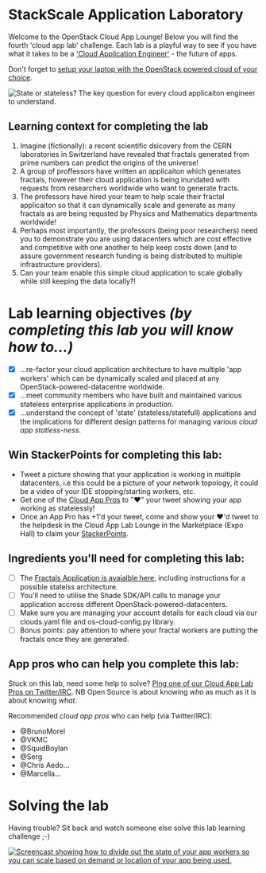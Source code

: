 # StackScale Application Laboratory

Welcome to the OpenStack Cloud App Lounge!  Below you will find the fourth 'cloud app lab' challenge.  Each lab is a playful way to see if you have what it takes to be a ['Cloud Application Engineer'](/cloud-application-engineer.md) - the future of apps.

Don't forget to [setup your laptop with the OpenStack powered cloud of your choice](/prereq).

![State or stateless? The key question for every cloud applicaiton engineer to understand.](https://pbs.twimg.com/media/Cudphb2VMAMjaO3.jpg:large)

## Learning context for completing the lab
 1. Imagine (fictionally): a recent scientific dsicovery from the CERN laboratories in Switzerland have revealed that fractals generated from prime numbers can predict the origins of the universe! 
 2. A group of proffessors have written an applicaiton which generates fractals, however their cloud application is being inundated with requests from researchers worldwide who want to generate fracts.
 3. The professors have hired your team to help scale their fractal applicaiton so that it can dynamically scale and generate as many fractals as are being requsted by Physics and Mathematics departments worldwide!
 4. Perhaps most importantly, the professors (being poor researchers) need you to demonstrate you are using datacenters which are cost effective and competitive with one another to help keep costs down (and to assure government research funding is being distributed to multiple infrastructure providers).
 5. Can your team enable this simple cloud application to scale globally while still keeping the data locally?!

# Lab learning objectives _(by completing this lab you will know how to...)_
 - [x] ...re-factor your cloud application architecture to have multiple 'app workers' which can be dynamically scaled and placed at any OpenStack-powered-datacentre worldwide.
 - [x] ...meet community members who have built and maintained various stateless enterprise applications in production.
 - [x] ...understand the concept of 'state' (stateless/statefull) applications and the implications for different design patterns for managing various _cloud app statless-ness_.

## Win StackerPoints for completing this lab:
  - Tweet a picture showing that your application is working in multiple datacenters, i.e this could be a picture of your network topology, it could be a video of your IDE stopping/starting workers, etc. 
  - Get one of the [Cloud App Pros](https://docs.google.com/presentation/d/1RBtAOjxmUh97fXrJlowvqVNmq2-8FxvBIHx2Dts1Jh8/pub?start=true&loop=true&delayms=1000) to "❤" your tweet showing your app working as statelessly!
  - Once an App Pro has +1'd your tweet, come and show your ❤'d tweet to the helpdesk in the Cloud App Lab Lounge in the Marketplace (Expo Hall) to claim your [StackerPoints](/StackerPoints).

## Ingredients you'll need for completing this lab:
  - [ ] The [Fractals Application is avaialble here](http://developer.openstack.org/firstapp-shade/introduction.html), including instructions for a possible statelss architecture.
  - [ ] You'll need to utilise the Shade SDK/API calls to manage your application accross different OpenStack-powered-datacenters.
  - [ ] Make sure you are managing your account details for each cloud via our clouds.yaml file and os-cloud-config.py library.
  - [ ] Bonus points: pay attention to where your fractal workers are putting the fractals once they are generated.

## App pros who can help you complete this lab:
Stuck on this lab, need some help to solve?  [Ping one of our Cloud App Lab Pros on Twitter/IRC](https://docs.google.com/presentation/d/1RBtAOjxmUh97fXrJlowvqVNmq2-8FxvBIHx2Dts1Jh8/pub?start=true&loop=false&delayms=2000). NB Open Source is about knowing *who* as much as it is about knowing *what*.

Recommended _cloud app pros_ who can help (via Twitter/IRC):
 - @BrunoMorel
 - @VKMC
 - @SquidBoylan
 - @Serg
 - @Chris Aedo...
 - @Marcella...
 
# Solving the lab
Having trouble?  Sit back and watch someone else solve this lab learning challenge ;-)

[![Screencast showing how to divide out the state of your app workers so you can scale based on demand or location of your app being used.](http://img.youtube.com/vi/YOUTUBE_VIDEO_ID_HERE/0.jpg)](http://www.youtube.com/watch?v=YOUTUBE_VIDEO_ID_HERE)
